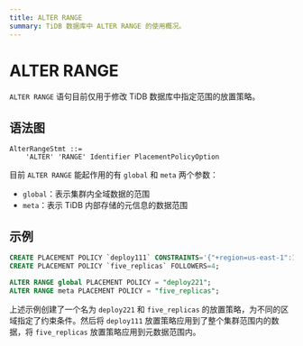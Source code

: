 ```yaml
---
title: ALTER RANGE
summary: TiDB 数据库中 ALTER RANGE 的使用概况。
---
```


# ALTER RANGE

`ALTER RANGE` 语句目前仅用于修改 TiDB 数据库中指定范围的放置策略。

## 语法图

```ebnf+diagram
AlterRangeStmt ::=
    'ALTER' 'RANGE' Identifier PlacementPolicyOption
```

目前 `ALTER RANGE` 能起作用的有 `global` 和 `meta` 两个参数：

- `global`：表示集群内全域数据的范围
- `meta`：表示 TiDB 内部存储的元信息的数据范围

## 示例

```sql
CREATE PLACEMENT POLICY `deploy111` CONSTRAINTS='{"+region=us-east-1":1, "+region=us-east-2": 1, "+region=us-west-1": 1}';
CREATE PLACEMENT POLICY `five_replicas` FOLLOWERS=4;

ALTER RANGE global PLACEMENT POLICY = "deploy221";
ALTER RANGE meta PLACEMENT POLICY = "five_replicas";
```

上述示例创建了一个名为 `deploy221` 和 `five_replicas` 的放置策略，为不同的区域指定了约束条件。然后将 `deploy111` 放置策略应用到了整个集群范围内的数据，将 `five_replicas` 放置策略应用到元数据范围内。
